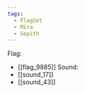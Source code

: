 ```yaml
---
tags:
  - FlagSet
  - Mira
  - Sepith
---
```

Flag:
- [[flag_9885]]
Sound:
- [[sound_17]]
- [[sound_43]]
